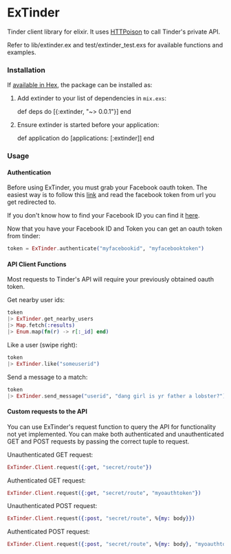 # ExTinder

Tinder client library for elixir. It uses [HTTPoison](https://github.com/edgurgel/httpoison) to call Tinder's private API.

Refer to lib/extinder.ex and test/extinder_test.exs for available functions and examples.

### Installation

If [available in Hex](https://hex.pm/docs/publish), the package can be installed as:

  1. Add extinder to your list of dependencies in `mix.exs`:

        def deps do
          [{:extinder, "~> 0.0.1"}]
        end

  2. Ensure extinder is started before your application:

        def application do
          [applications: [:extinder]]
        end

### Usage

#### Authentication

Before using ExTinder, you must grab your Facebook oauth token. The easiest way is to follow this [link](https://www.facebook.com/dialog/oauth?client_id=464891386855067&redirect_uri=https://www.facebook.com/connect/login_success.html&scope=basic_info,email,public_profile,user_about_me,user_activities,user_birthday,user_education_history,user_friends,user_interests,user_likes,user_location,user_photos,user_relationship_details&response_type=token) and read the facebook token from url you get redirected to.

If you don't know how to find your Facebook ID you can find it [here](http://findmyfbid.com).

Now that you have your Facebook ID and Token you can get an oauth token from tinder:

```elixir
token = ExTinder.authenticate("myfacebookid", "myfacebooktoken")
```

#### API Client Functions

Most requests to Tinder's API will require your previously obtained oauth token.

Get nearby user ids:

```elixir
token
|> ExTinder.get_nearby_users
|> Map.fetch(:results)
|> Enum.map(fn(r) -> r[:_id] end)
```

Like a user (swipe right):

```elixir
token
|> ExTinder.like("someuserid")
```

Send a message to a match:

```elixir
token
|> ExTinder.send_message("userid", "dang girl is yr father a lobster?")
```

#### Custom requests to the API

You can use ExTinder's request function to query the API for functionality not yet implemented. You can make both authenticated and unauthenticated GET and POST requests by passing the correct tuple to request.

Unauthenticated GET request:

```elixir
ExTinder.Client.request({:get, "secret/route"})
```

Authenticated GET request:

```elixir
ExTinder.Client.request({:get, "secret/route", "myoauthtoken"})
```

Unauthenticated POST request:

```elixir
ExTinder.Client.request({:post, "secret/route", %{my: body}})
```

Authenticated POST request:

```elixir
ExTinder.Client.request({:post, "secret/route", %{my: body}, "myoauthtoken"})
```
